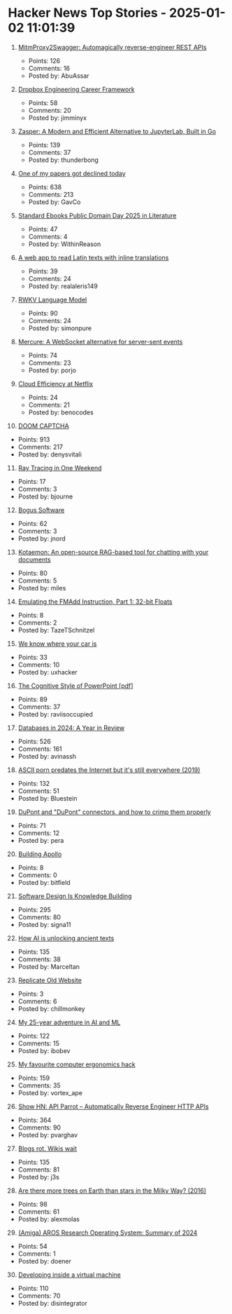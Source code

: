 # Hacker News Top Stories - 2025-01-02 11:01:39

1. [MitmProxy2Swagger: Automagically reverse-engineer REST APIs](https://github.com/alufers/mitmproxy2swagger)
   - Points: 126
   - Comments: 16
   - Posted by: AbuAssar

2. [Dropbox Engineering Career Framework](https://dropbox.github.io/dbx-career-framework/)
   - Points: 58
   - Comments: 20
   - Posted by: jimminyx

3. [Zasper: A Modern and Efficient Alternative to JupyterLab, Built in Go](https://github.com/zasper-io/zasper)
   - Points: 139
   - Comments: 37
   - Posted by: thunderbong

4. [One of my papers got declined today](https://mathstodon.xyz/@tao/113721192051328193)
   - Points: 638
   - Comments: 213
   - Posted by: GavCo

5. [Standard Ebooks Public Domain Day 2025 in Literature](https://standardebooks.org/blog/public-domain-day-2025)
   - Points: 47
   - Comments: 4
   - Posted by: WithinReason

6. [A web app to read Latin texts with inline translations](https://adi.earth/apps/duplex/)
   - Points: 39
   - Comments: 24
   - Posted by: realaleris149

7. [RWKV Language Model](https://www.rwkv.com/)
   - Points: 90
   - Comments: 24
   - Posted by: simonpure

8. [Mercure: A WebSocket alternative for server-sent events](https://github.com/dunglas/mercure)
   - Points: 74
   - Comments: 23
   - Posted by: porjo

9. [Cloud Efficiency at Netflix](https://netflixtechblog.com/cloud-efficiency-at-netflix-f2a142955f83)
   - Points: 24
   - Comments: 21
   - Posted by: benocodes

10. [DOOM CAPTCHA](https://doom-captcha.vercel.app/)
   - Points: 913
   - Comments: 217
   - Posted by: denysvitali

11. [Ray Tracing in One Weekend](https://raytracing.github.io/books/RayTracingInOneWeekend.html)
   - Points: 17
   - Comments: 3
   - Posted by: bjourne

12. [Bogus Software](https://minesweepergame.com/history/bogus-software.php)
   - Points: 62
   - Comments: 3
   - Posted by: jnord

13. [Kotaemon: An open-source RAG-based tool for chatting with your documents](https://github.com/Cinnamon/kotaemon)
   - Points: 80
   - Comments: 5
   - Posted by: miles

14. [Emulating the FMAdd Instruction, Part 1: 32-bit Floats](https://drilian.com/posts/2025.01.01-emulating-the-fmadd-instruction-part-1-32-bit-floats/)
   - Points: 8
   - Comments: 2
   - Posted by: TazeTSchnitzel

15. [We know where your car is](https://www.ccc.de/de/updates/2024/wir-wissen-wo-dein-auto-steht)
   - Points: 33
   - Comments: 10
   - Posted by: uxhacker

16. [The Cognitive Style of PowerPoint [pdf]](https://www.inf.ed.ac.uk/teaching/courses/pi/2016_2017/phil/tufte-powerpoint.pdf)
   - Points: 89
   - Comments: 37
   - Posted by: raviisoccupied

17. [Databases in 2024: A Year in Review](https://www.cs.cmu.edu/~pavlo/blog/2025/01/2024-databases-retrospective.html)
   - Points: 526
   - Comments: 161
   - Posted by: avinassh

18. [ASCII porn predates the Internet but it's still everywhere (2019)](https://www.vice.com/en/article/ascii-pr0n-porn-predates-the-internet-but-its-still-everywhere-rule-34/)
   - Points: 132
   - Comments: 51
   - Posted by: Bluestein

19. [DuPont and "DuPont" connectors, and how to crimp them properly](https://www.mattmillman.com/info/crimpconnectors/dupont-and-dupont-connectors/)
   - Points: 71
   - Comments: 12
   - Posted by: pera

20. [Building Apollo](https://www.construction-physics.com/p/building-apollo)
   - Points: 8
   - Comments: 0
   - Posted by: bitfield

21. [Software Design Is Knowledge Building](https://olano.dev/blog/software-design-is-knowledge-building/)
   - Points: 295
   - Comments: 80
   - Posted by: signa11

22. [How AI is unlocking ancient texts](https://www.nature.com/articles/d41586-024-04161-z)
   - Points: 135
   - Comments: 38
   - Posted by: Marceltan

23. [Replicate Old Website](undefined)
   - Points: 3
   - Comments: 6
   - Posted by: chillmonkey

24. [My 25-year adventure in AI and ML](https://austinhenley.com/blog/25yearsofai.html)
   - Points: 122
   - Comments: 15
   - Posted by: ibobev

25. [My favourite computer ergonomics hack](https://blog.jacobvosmaer.nl/0036-beeper/)
   - Points: 159
   - Comments: 35
   - Posted by: vortex_ape

26. [Show HN: API Parrot – Automatically Reverse Engineer HTTP APIs](https://apiparrot.com/)
   - Points: 364
   - Comments: 90
   - Posted by: pvarghav

27. [Blogs rot. Wikis wait](https://j3s.sh/thought/blogs-rot-wikis-wait.html)
   - Points: 135
   - Comments: 81
   - Posted by: j3s

28. [Are there more trees on Earth than stars in the Milky Way? (2016)](https://www.snopes.com/fact-check/trees-stars-milky-way/)
   - Points: 98
   - Comments: 61
   - Posted by: alexmolas

29. [(Amiga) AROS Research Operating System: Summary of 2024](https://arosnews.github.io/aros-x86-summary-2024/)
   - Points: 54
   - Comments: 1
   - Posted by: doener

30. [Developing inside a virtual machine](https://blog.disintegrator.dev/posts/dev-virtual-machine/)
   - Points: 110
   - Comments: 70
   - Posted by: disintegrator

